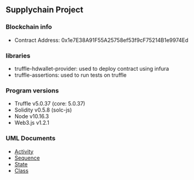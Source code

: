 ## Supplychain Project

### Blockchain info

 - Contract Address: 0x1e7E38A91F55A25758ef53f9cF75214B1e9974Ed


### libraries
 - truffle-hdwallet-provider: used to deploy contract using infura
 - truffle-assertions: used to run tests on truffle


### Program versions
 - Truffle v5.0.37 (core: 5.0.37)
 - Solidity v0.5.8 (solc-js)
 - Node v10.16.3
 - Web3.js v1.2.1

### UML Documents
 - [Activity](uml/activity.png)
 - [Sequence](uml/sequence.png)
 - [State](uml/state.png)
 - [Class](uml/class.png)
